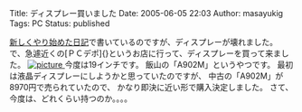 Title: ディスプレー買いました
Date: 2005-06-05 22:03
Author: masayukig
Tags: PC
Status: published

[新しくやり始めた日記](http://lunatic.xrea.jp/diary2/20050604.html#p02)で書いているのですが、ディスプレーが壊れました。
で、急遽近くの[ＰＣデポ]{}というお店に行って、ディスプレーを買って来ました。
[![picture](http://lunatic.xrea.jp/mt/archives/DSC_0832m-thumb.jpg)
](http://lunatic.xrea.jp/mt/archives/DSC_0832m.html)
今度は19インチです。
飯山の「A902M」というやつです。
最初は液晶ディスプレーにしようかと思っていたのですが、
中古の「A902M」が8970円で売られていたので、
かなり即決に近い形で購入決定しました。
さて、今度は、どれくらい持つのか。。。。
